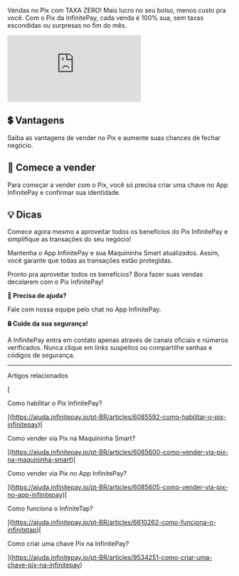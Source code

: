 Vendas no Pix com TAXA ZERO! Mais lucro no seu bolso, menos custo pra você. Com o Pix da InfinitePay, cada venda é 100% sua, sem taxas escondidas ou surpresas no fim do mês.

<iframe src="https://www.youtube.com/embed/ntVheww-i34" frameborder="0" allowfullscreen="allowfullscreen"></iframe>

## **💲 Vantagens**

Saiba as vantagens de vender no Pix e aumente suas chances de fechar negócio.

## **🤑 Comece a vender**

Para começar a vender com o Pix, você só precisa criar uma chave no App InfinitePay e confirmar sua identidade.

## **💡 Dicas**

Comece agora mesmo a aproveitar todos os benefícios do Pix InfinitePay e simplifique as transações do seu negócio!

  
Mantenha o App InfinitePay e sua Maquininha Smart atualizados. Assim, você garante que todas as transações estão protegidas.

Pronto pra aproveitar todos os benefícios? Bora fazer suas vendas decolarem com o Pix InfinitePay!

**🔔 Precisa de ajuda?**

Fale com nossa equipe pelo chat no App InfinitePay.

**🔒 Cuide da sua segurança!**

A InfinitePay entra em contato apenas através de canais oficiais e números verificados. Nunca clique em links suspeitos ou compartilhe senhas e códigos de segurança.

___

Artigos relacionados

[

Como habilitar o Pix InfinitePay?

](https://ajuda.infinitepay.io/pt-BR/articles/6085592-como-habilitar-o-pix-infinitepay)[

Como vender via Pix na Maquininha Smart?

](https://ajuda.infinitepay.io/pt-BR/articles/6085600-como-vender-via-pix-na-maquininha-smart)[

Como vender via Pix no App InfinitePay?

](https://ajuda.infinitepay.io/pt-BR/articles/6085605-como-vender-via-pix-no-app-infinitepay)[

Como funciona o InfiniteTap?

](https://ajuda.infinitepay.io/pt-BR/articles/6610262-como-funciona-o-infinitetap)[

Como criar uma chave Pix na InfinitePay?

](https://ajuda.infinitepay.io/pt-BR/articles/9534251-como-criar-uma-chave-pix-na-infinitepay)